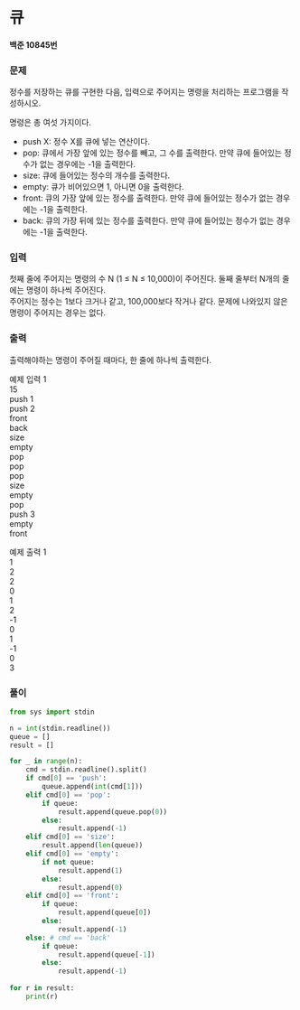 # 큐
#### 백준 10845번
### 문제
정수를 저장하는 큐를 구현한 다음, 입력으로 주어지는 명령을 처리하는 프로그램을 작성하시오.         

명령은 총 여섯 가지이다.           

+ push X: 정수 X를 큐에 넣는 연산이다.
+ pop: 큐에서 가장 앞에 있는 정수를 빼고, 그 수를 출력한다. 만약 큐에 들어있는 정수가 없는 경우에는 -1을 출력한다.
+ size: 큐에 들어있는 정수의 개수를 출력한다.
+ empty: 큐가 비어있으면 1, 아니면 0을 출력한다.
+ front: 큐의 가장 앞에 있는 정수를 출력한다. 만약 큐에 들어있는 정수가 없는 경우에는 -1을 출력한다.
+ back: 큐의 가장 뒤에 있는 정수를 출력한다. 만약 큐에 들어있는 정수가 없는 경우에는 -1을 출력한다.


### 입력
첫째 줄에 주어지는 명령의 수 N (1 ≤ N ≤ 10,000)이 주어진다. 둘째 줄부터 N개의 줄에는 명령이 하나씩 주어진다.           
주어지는 정수는 1보다 크거나 같고, 100,000보다 작거나 같다. 문제에 나와있지 않은 명령이 주어지는 경우는 없다.

### 출력
출력해야하는 명령이 주어질 때마다, 한 줄에 하나씩 출력한다.

예제 입력 1         
15         
push 1      
push 2       
front       
back       
size       
empty       
pop       
pop      
pop       
size       
empty       
pop       
push 3     
empty     
front    
            
예제 출력 1         
1       
2         
2        
0         
1          
2       
-1        
0         
1          
-1       
0        
3     

### 풀이
```python
from sys import stdin

n = int(stdin.readline())
queue = []
result = []

for _ in range(n):
    cmd = stdin.readline().split()
    if cmd[0] == 'push':
        queue.append(int(cmd[1]))
    elif cmd[0] == 'pop':
        if queue:
            result.append(queue.pop(0))
        else:
            result.append(-1)
    elif cmd[0] == 'size':
        result.append(len(queue))
    elif cmd[0] == 'empty':
        if not queue:
            result.append(1)
        else:
            result.append(0)
    elif cmd[0] == 'front':
        if queue:
            result.append(queue[0])
        else:
            result.append(-1)
    else: # cmd == 'back'
        if queue:
            result.append(queue[-1])
        else:
            result.append(-1)
            
for r in result:
    print(r)

```
